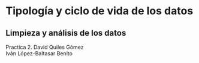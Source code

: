 # Tipología y ciclo de vida de los datos
## Limpieza y análisis de los datos
Practica 2.
David Quiles Gómez  
Iván López-Baltasar Benito
